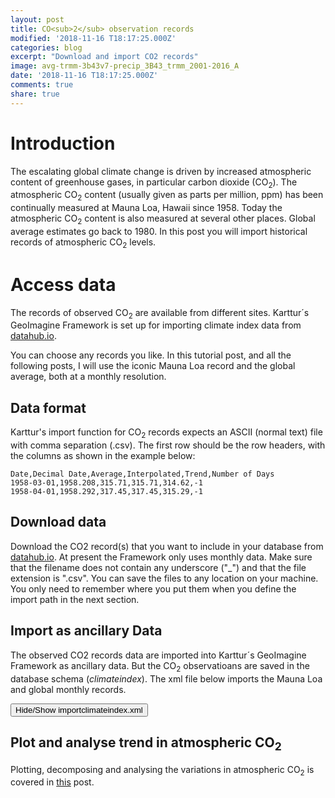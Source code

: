 ```yaml
---
layout: post
title: CO<sub>2</sub> observation records
modified: '2018-11-16 T18:17:25.000Z'
categories: blog
excerpt: "Download and import CO2 records"
image: avg-trmm-3b43v7-precip_3B43_trmm_2001-2016_A
date: '2018-11-16 T18:17:25.000Z'
comments: true
share: true
---
```

<script src="https://karttur.github.io/common/assets/js/karttur/togglediv.js"></script>

# Introduction

The escalating global climate change is driven by increased atmospheric content of greenhouse gases, in particular carbon dioxide (CO<sub>2</sub>). The atmospheric CO<sub>2</sub> content (usually given as parts per million, ppm) has been continually measured at Mauna Loa, Hawaii since 1958. Today the atmospheric CO<sub>2</sub> content is also measured at several other places. Global average estimates go back to 1980. In this post you will import historical records of atmospheric CO<sub>2</sub> levels.

# Access data

The records of observed CO<sub>2</sub> are available from different sites. Karttur´s GeoImagine Framework is set up for importing climate index data from [datahub.io](https://datahub.io/core/co2-ppm).

You can choose any records you like. In this tutorial post, and all the following posts, I will use the iconic Mauna Loa record and the global average, both at a monthly resolution.

## Data format

Karttur's import function for CO<sub>2</sub> records expects an ASCII (normal text) file with comma separation (.csv). The first row should be the row headers, with the columns as shown in the example below:

```
Date,Decimal Date,Average,Interpolated,Trend,Number of Days
1958-03-01,1958.208,315.71,315.71,314.62,-1
1958-04-01,1958.292,317.45,317.45,315.29,-1
```

## Download data

Download the CO2 record(s) that you want to include in your database from [datahub.io](https://datahub.io/core/co2-ppm). At present the Framework only uses monthly data.
Make sure that the filename does not contain any underscore ("\_") and that the file extension is ".csv". You can save the files to any location on your machine. You only need to remember where you put them when you define the import path in the next section.

## Import as ancillary Data

The observed CO2 records data are imported into Karttur´s GeoImagine Framework as ancillary data. But the CO<sub>2</sub> observatioans are saved in the database schema (_climateindex_). The xml file below imports the Mauna Loa and global monthly records.

<button id= "toggleimportclimateindex" onclick="hiddencode('importclimateindex')">Hide/Show importclimateindex.xml</button>

<div id="importclimateindex" style="display:none">

{% capture text-capture %}
{% raw %}

```
<organize>
	<userproj userid = 'karttur' projectid = 'karttur' tractid= 'karttur' siteid = '*' plotid = '*' system = 'ancillary'></userproj>

	<process processid ='organizeancillary' dsversion = '3.0'>
		<overwrite>True</overwrite>
		<parameters importdef='co2record'
			epsg = '4326'
			instid = 'NOAA'
			dsname  = 'climateindex'
			dsversion = "1.0"
			accessdate = "20181211"
			copyright = ""
			regionid = 'global'
			regioncat = 'global'
			dataurl = "https://datahub.io/core/co2-ppm"
			metaurl="https://datahub.io/core/co2-ppm"
			title = "NOAA climate indexes"
			label = "NOAA climate indexes"
		> </parameters>

		<srcpath volume = "Karttur3tb" hdrfiletype = "csv" ></srcpath>
		<dstpath volume = "Karttur3tb" hdrfiletype = "csv"></dstpath>

		<srcraw
			id="co2-mm-gl"
			datadir ='climateindex'
			datafile = "co2-mm-gl"
			theme = "climateindex"
			subtheme = "co2"
			cellnull = '-9.99'
			title = "Global monthly CO2"
			label = "Global monthly CO2"
		></srcraw>
		<dstcomp>
			<co2-mm-gl source = "NOAA" product = "climateindex" folder = "climateindex" band = "co2-mm-gl" prefix = "co2-mm-gl" suffix = ""
			scalefac = "1" offsetadd = "0" dataunit = "ppm" celltype = 'text' cellnull = '-999' measure ='R' masked='N'>
			</co2-mm-gl>
		</dstcomp>

		<srcraw
			id="co2-mm-mlo"
			datadir ='climateindex'
			datafile = "co2-mm-mlo"
			theme = "climateindex"
			subtheme = "co2"
			cellnull = '-9.99'
			title = "Mauna Loa monthly CO2"
			label = "Mauna Loa monthly CO2"
		></srcraw>
		<dstcomp>
			<co2-mm-mlo source = "NOAA" product = "climateindex" folder = "climateindex" band = "co2-mm-mlo" prefix = "co2-mm-mlo" suffix = ""
			scalefac = "1" offsetadd = "0" dataunit = "ppm" celltype = 'text' cellnull = '-999' measure ='R' masked='N'>
			</co2-mm-mlo>
		</dstcomp>
	</process>
</organize>
```
{% endraw %}
{% endcapture %}
{% include widgets/toggle-code.html  toggle-text=text-capture  %}
</div>

## Plot and analyse trend in atmospheric CO<sub>2</sub>

Plotting, decomposing and analysing the variations in atmospheric CO<sub>2</sub> is covered in [this](../blog-climate-decmoposition/) post.
